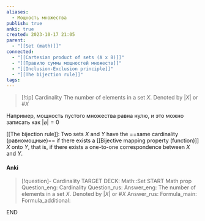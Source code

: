```yaml
---
aliases:
  - Мощность множества
publish: true
anki: true
created: 2023-10-17 21:05
parent:
  - "[[Set (math)]]"
connected:
  - "[[Cartesian product of sets (A x B)]]"
  - "[[Правило суммы мощностей множеств]]"
  - "[[Inclusion-Exclusion principle]]"
  - "[[The bijection rule]]"
tags:
---
```


> [!tip] Cardinality
> The number of elements in a set $X$.
> Denoted by $|X|$ or $\#X$

Например, мощность пустого множества равна нулю, и это можно записать как $| \varnothing | = 0$ 


[[The bijection rule]]:
Two sets $X$ and $Y$ have the ==same cardinality (равномощные)== if there exists a [[Bijective mapping property (function)]] $X$ onto $Y$, that is, if there exists a one-to-one correspondence between $X$ and $Y$. 

#### Anki
> [!question]- Cardinality
TARGET DECK: Math::Set 
START
Math prop
Question_eng: Cardinality
Question_rus: 
Answer_eng: The number of elements in a set $X$.
> Denoted by $|X|$ or $\#X$
Answer_rus: 
Formula_main: 
Formula_additional:
<!--ID: 1706040051697-->
END







 


